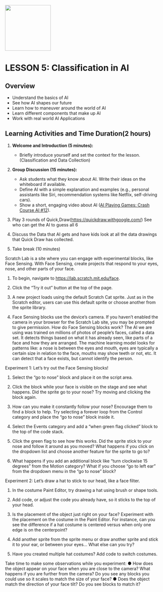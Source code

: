 <img src="https://github.com/Hgp-GeniusLabs/Curriculum/blob/10734f2c827128dde773ea4f266d154d46977866/Org-Wide/Assets/hgp_logo_original.png" width="150"/>

# LESSON 5: Classification in AI

## Overview			
* Understand the basics of AI
* See how AI shapes our future
* Learn how to maneuver around the world of AI
* Learn different components that make up AI
* Work with real world AI Applications

## Learning Activities and Time Duration(2 hours) 


1. **Welcome and Introduction (5 minutes):**
   - Briefly introduce yourself and set the context for the lesson. (Classification and Data Collection)

2. **Group Discussion (15 minutes):**
   - Ask students what they know about AI. Write their ideas on the whiteboard if available.
   - Define AI with a simple explanation and examples (e.g., personal assistants like Siri, recommendation systems like Netflix, self-driving cars).
   - Show a short, engaging video about AI ([AI Playing Games: Crash Course AI #12](https://www.youtube.com/watch?v=nw7zmdBLQ6U&list=PL8dPuuaLjXtO65LeD2p4_Sb5XQ51par_b&index=13)).

3. Play 3 rounds of Quick,Draw(https://quickdraw.withgoogle.com/) See who can get the AI to guess all 6

4. Discuss the Data that AI gets and have kids look at all the data drawings that Quick Draw has collected.

5. Take break (10 minutes)

Scratch Lab is a site where you can engage with experimental blocks, like Face Sensing. With
Face Sensing, create projects that respond to your eyes, nose, and other parts of your face.

1. To begin, navigate to https://lab.scratch.mit.edu/face.

2. Click the “Try it out” button at the top of the page.

3. A new project loads using the default Scratch Cat sprite. Just as in the Scratch editor,
users can use this default sprite or choose another from the sprite library.

4. Face Sensing blocks use the device’s camera. If you haven’t enabled the camera in your browser for the Scratch Lab site, you may be prompted to give permission. How do Face Sensing blocks work? The AI we are using was trained on millions of photos of
people’s faces, called a data set. It detects things based on what it has already seen, like parts of a face and how they are arranged. The machine learning model looks for patterns like: a nose is between the eyes and mouth, eyes are typically a certain size in relation to the face, mouths may show teeth or not, etc. It can detect that a face exists, but cannot identify the person.

Experiment 1: Let’s try out the Face Sensing blocks!

1. Select the “go to nose” block and place it on the script area.

2. Click the block while your face is visible on the stage and see what happens. Did the
sprite go to your nose? Try moving and clicking the block again.

3. How can you make it constantly follow your nose? Encourage
them to find a block to help. Try selecting a forever loop from
the Control category and place the “go to nose” block inside it.

4. Select the Events category and add a “when green flag
clicked” block to the top of the code stack.

5. Click the green flag to see how this works. Did the sprite stick
to your nose and follow it around as you moved? What
happens if you click on the dropdown list and choose another
feature for the sprite to go to?

6. What happens if you add an additional block like “turn clockwise
15 degrees” from the Motion category? What if you choose “go
to left ear” from the dropdown menu in the “go to nose” block?

Experiment 2: Let’s draw a hat to stick to our head, like a face filter.

1. In the costume Paint Editor, try drawing a hat using brush or shape tools.

2. Add code, or adjust the code you already have, so it
sticks to the top of your head.

3. Is the placement of the object just right on your
face? Experiment with the placement on the
costume in the Paint Editor. For instance, can you
see the difference if a hat costume is centered
versus when only one edge is on the centerpoint?

4. Add another sprite from the sprite menu or draw another sprite and stick it to your ear, or
between your eyes… What else can you try?

5. Have you created multiple hat costumes? Add code to switch costumes.

Take time to make some observations while you experiment:
● How does the object appear on your face when you are close to the camera? What
happens if you are further from the camera? Do you see any blocks you could use so it
scales to match the size of your face?
● Does the object match the direction of your face tilt? Do you see blocks to match it?
